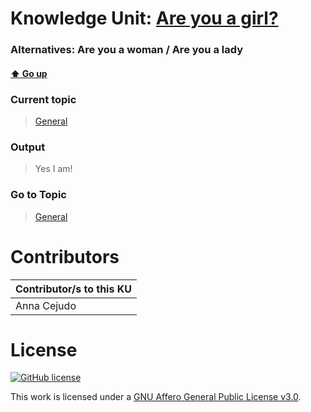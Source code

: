 # Knowledge Unit: [Are you a girl?](../../knowledge_units/general/are-you-a-girl.md)
### Alternatives:   Are you a woman   /  Are you a lady 
#### [:arrow_up: Go up](../../topics/general.md)
### Current topic
> [General](../../topics/general.md)
### Output
> Yes I am!
### Go to Topic
> [General](../../topics/general.md)


# Contributors

| Contributor/s to this KU |
| - | 
| Anna Cejudo |

# License
[![GitHub license](https://img.shields.io/github/license/inbrainz/cerebro)](https://github.com/inbrainz/cerebro/blob/master/LICENSE)

This work is licensed under a [GNU Affero General Public License v3.0](https://www.gnu.org/licenses/agpl-3.0.txt).